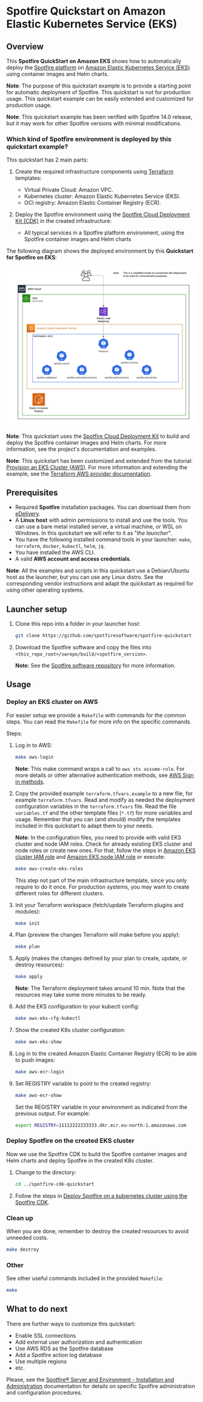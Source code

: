 # Spotfire Quickstart on Amazon Elastic Kubernetes Service (EKS)

## Overview

This **Spotfire QuickStart on Amazon EKS** shows how to automatically deploy the [Spotfire platform](https://www.spotfire.com/) on [Amazon Elastic Kubernetes Service (EKS)](https://aws.amazon.com/eks/) using container images and Helm charts.

**Note**: The purpose of this quickstart example is to provide a starting point for automatic deployment of Spotfire.
This quickstart is not for production usage.
This quickstart example can be easily extended and customized for production usage.

**Note**: This quickstart example has been verified with Spotfire 14.0 release, but it may work for other Spotfire versions with minimal modifications.

### Which kind of Spotfire environment is deployed by this quickstart example?

This quickstart has 2 main parts:

1. Create the required infrastructure components using [Terraform](https://www.terraform.io/) templates:
   - Virtual Private Cloud: Amazon VPC.
   - Kubernetes cluster: Amazon Elastic Kubernetes Service (EKS).
   - OCI registry: Amazon Elastic Container Registry (ECR).

2. Deploy the Spotfire environment using the [Spotfire Cloud Deployment Kit (CDK)](https://github.com/spotfiresoftware/spotfire-cloud-deployment-kit/tree/main) in the created infrastructure:
   - All typical services in a Spotfire platform environment, using the Spotfire container images and Helm charts

The following diagram shows the deployed environment by this **Quickstart for Spotfire on EKS**:

![Spotfire architecture (quickstart) on EKS](./images/spotfire-arch-aws-eks.png)

**Note**: This quickstart uses the [Spotfire Cloud Deployment Kit](https://github.com/spotfiresoftware/spotfire-cloud-deployment-kit/tree/main) to build and deploy the Spotfire container images and Helm charts.
For more information, see the project's documentation and examples.

**Note**: This quickstart has been customized and extended from the tutorial: [Provision an EKS Cluster (AWS)](https://learn.hashicorp.com/terraform/kubernetes/provision-eks-cluster).
For more information and extending the example, see the [Terraform AWS provider documentation](https://registry.terraform.io/providers/hashicorp/aws/latest).

## Prerequisites

- Required **Spotfire** installation packages. You can download them from [eDelivery](https://edelivery.tibco.com/storefront/index.ep).
- A **Linux host** with admin permissions to install and use the tools.
    You can use a bare metal installed server, a virtual machine, or WSL on Windows.
    In this quickstart we will refer to it as "_the launcher_".
- You have the following installed command tools in your launcher: `make`, `terraform`, `docker`, `kubectl`, `helm`, `jq`.
- You have installed the AWS CLI.
- A valid **AWS account and access credentials**.

**Note**: All the examples and scripts in this quickstart use a Debian/Ubuntu host as the launcher, but you can use any Linux distro.
See the corresponding vendor instructions and adapt the quickstart as required for using other operating systems.

## Launcher setup

1. Clone this repo into a folder in your launcher host:
    ```bash
    git clone https://github.com/spotfiresoftware/spotfire-quickstart
    ```

2. Download the Spotfire software and copy the files into `<this_repo_root>/swrepo/build/<spotfire_version>`.

   **Note**: See the [Spotfire software repository](../../swrepo/build/README.md) for more information.

## Usage

### Deploy an EKS cluster on AWS

For easier setup we provide a `Makefile` with commands for the  common steps.
You can read the `Makefile` for more info on the specific commands.

Steps:

1. Log in to AWS:
    ```bash
    make aws-login
    ```
    **Note**: This make command wraps a call to `aws sts assume-role`.
    For more details or other alternative authentication methods, see [AWS Sign in methods](https://docs.aws.amazon.com/signin/latest/userguide/how-to-sign-in.html).

2. Copy the provided example `terraform.tfvars.example` to a new file, for example `terraform.tfvars`.
    Read and modify as needed the deployment configuration variables in the `terraform.tfvars` file.
    Read the file `variables.tf` and the other template files (`*.tf`) for more variables and usage.
    Remember that you can (and should) modify the templates included in this quickstart to adapt them to your needs.

   **Note**: In the configuration files, you need to provide with valid EKS cluster and node IAM roles.
   Check for already existing EKS cluster and node roles or create new ones.
   For that, follow the steps in [Amazon EKS cluster IAM role](https://docs.aws.amazon.com/eks/latest/userguide/service_IAM_role.html)
   and [Amazon EKS node IAM role](https://docs.aws.amazon.com/eks/latest/userguide/create-node-role.html)
   or execute:
    ```bash
    make aws-create-eks-roles
    ```
   This step not part of the main infrastructure template, since you only require to do it once.
   For production systems, you may want to create different roles for different clusters.

3. Init your Terraform workspace (fetch/update Terraform plugins and modules):
    ```bash
    make init
    ```

4. Plan (preview the changes Terraform will make before you apply):
    ```bash
    make plan
    ```

5. Apply (makes the changes defined by your plan to create, update, or destroy resources):
    ```bash
    make apply
    ```
   **Note**: The Terraform deployment takes around 10 min.
   Note that the resources may take some more minutes to be ready.

6. Add the EKS configuration to your kubectl config:
    ```bash
    make aws-eks-cfg-kubectl
    ```

7. Show the created K8s cluster configuration:
    ```bash
    make aws-eks-show
    ```

8. Log in to the created Amazon Elastic Container Registry (ECR) to be able to push images:
    ```bash
    make aws-ecr-login
    ```

9. Set REGISTRY variable to point to the created registry:
    ```bash
    make aws-ecr-show
    ```
   Set the REGISTRY variable in your environment as indicated from the previous output.
   For example:
    ```bash
    export REGISTRY=11112222233333.dkr.ecr.eu-north-1.amazonaws.com
    ```

### Deploy Spotfire on the created EKS cluster

Now we use the Spotfire CDK to build the Spotfire container images and Helm charts and deploy Spotfire in the created K8s cluster.

1. Change to the directory:
    ```bash
    cd ../spotfire-cdk-quickstart
    ```

2. Follow the steps in [Deploy Spotfire on a kubernetes cluster using the Spotfire CDK](../spotfire-cdk-quickstart/README.md).

### Clean up

When you are done, remember to destroy the created resources to avoid unneeded costs.
```bash
make destroy
```

### Other

See other useful commands included in the provided `Makefile`:
```bash
make
```

## What to do next

There are further ways to customize this quickstart:

- Enable SSL connections
- Add external user authorization and authentication
- Use AWS RDS as the Spotfire database
- Add a Spotfire action log database
- Use multiple regions
- etc.

Please, see the [Spotfire® Server and Environment - Installation and Administration](https://docs.tibco.com/pub/spotfire_server/latest/doc/html/TIB_sfire_server_tsas_admin_help/server/topics/getting_started.html) documentation for details on specific Spotfire administration and configuration procedures.
